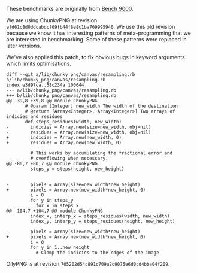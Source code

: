 These benchmarks are originally from
[Bench 9000](https://github.com/jruby/bench9000).

We are using ChunkyPNG at revision `efd61c8d0ddcabdcf09fb44f8e8c1ba709995940`.
We use this old revision because we know it has interesting patterns of
meta-programming that we are interested in benchmarking. Some of these
patterns were replaced in later versions.

We've also applied this patch, to fix obvious bugs in keyword arguments which
limits optimisations.

```
diff --git a/lib/chunky_png/canvas/resampling.rb b/lib/chunky_png/canvas/resampling.rb
index e3d97ca..58c234a 100644
--- a/lib/chunky_png/canvas/resampling.rb
+++ b/lib/chunky_png/canvas/resampling.rb
@@ -39,8 +39,8 @@ module ChunkyPNG
       # @param [Integer] new_width The width of the destination
       # @return [Array<Integer>, Array<Integer>] Two arrays of indicies and residues
       def steps_residues(width, new_width)
-        indicies = Array.new(size=new_width, obj=nil)
-        residues = Array.new(size=new_width, obj=nil)
+        indicies = Array.new(new_width, 0)
+        residues = Array.new(new_width, 0)
         
         # This works by accumulating the fractional error and
         # overflowing when necessary.
@@ -80,7 +80,7 @@ module ChunkyPNG
         steps_y = steps(height, new_height)
 
 
-        pixels = Array(size=new_width*new_height)
+        pixels = Array.new(new_width*new_height, 0)
         i = 0
         for y in steps_y
           for x in steps_x
@@ -104,7 +104,7 @@ module ChunkyPNG
         index_x, interp_x = steps_residues(width, new_width)
         index_y, interp_y = steps_residues(height, new_height)
 
-        pixels = Array(size=new_width*new_height)
+        pixels = Array.new(new_width*new_height, 0)
         i = 0
         for y in 1..new_height
           # Clamp the indicies to the edges of the image

```

OilyPNG is at revision `705202d54c891c709a2c9075e6d0cd4bba04f209`.
